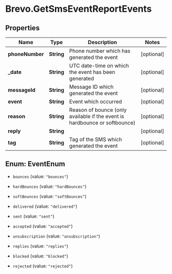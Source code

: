 # Brevo.GetSmsEventReportEvents

## Properties
Name | Type | Description | Notes
------------ | ------------- | ------------- | -------------
**phoneNumber** | **String** | Phone number which has generated the event | [optional] 
**_date** | **String** | UTC date-time on which the event has been generated | [optional] 
**messageId** | **String** | Message ID which generated the event | [optional] 
**event** | **String** | Event which occurred | [optional] 
**reason** | **String** | Reason of bounce (only available if the event is hardbounce or softbounce) | [optional] 
**reply** | **String** |  | [optional] 
**tag** | **String** | Tag of the SMS which generated the event | [optional] 


<a name="EventEnum"></a>
## Enum: EventEnum


* `bounces` (value: `"bounces"`)

* `hardBounces` (value: `"hardBounces"`)

* `softBounces` (value: `"softBounces"`)

* `delivered` (value: `"delivered"`)

* `sent` (value: `"sent"`)

* `accepted` (value: `"accepted"`)

* `unsubscription` (value: `"unsubscription"`)

* `replies` (value: `"replies"`)

* `blocked` (value: `"blocked"`)

* `rejected` (value: `"rejected"`)




